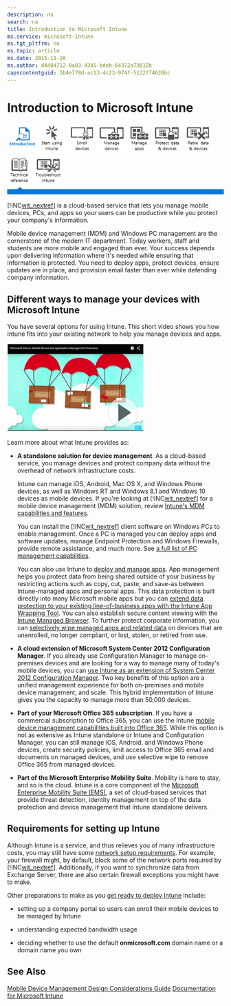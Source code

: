 ```yaml
---
description: na
search: na
title: Introduction to Microsoft Intune
ms.service: microsoft-intune
ms.tgt_pltfrm: na
ms.topic: article
ms.date: 2015-11-20
ms.author: d4484712-0a03-4345-bdeb-64372a73012b
capscontentguid: 3b4e778d-ac13-4c23-974f-5122f74626bc
---
```

# Introduction to Microsoft Intune
![](../Image/Nav_Icons/WIT_Tile_W_OverviewHighlight.png)![](../Image/Nav_Icons/WIT_Tile_W_GetStarted.png)![](../Image/Nav_Icons/WIT_Tile_W_EnrollDevices.png)![](../Image/Nav_Icons/WIT_Tile_W_ManageDevices.png)![](../Image/Nav_Icons/WIT_Tile_W_ManageApps.png)![](../Image/Nav_Icons/WIT_Tile_W_ProtectResources.png)![](../Image/Nav_Icons/WIT_Tile_W_RetireData.png)![](../Image/Nav_Icons/WIT_Tile_W_TechnicalReference.png)![](../Image/Nav_Icons/WIT_Tile_W_Troubleshooting.png)
![](../Image/Nav_Icons/WIT_Tile_Bar_Overview.png)

[!INC[wit_nextref](../Token/wit_nextref_md.md)] is a cloud-based service that lets you manage mobile devices, PCs, and apps so your users can be productive while you protect your company's information.

Mobile device management (MDM) and Windows PC management are the cornerstone of  the modern IT department. Today workers, staff and students are more mobile and engaged than ever. Your success depends upon delivering information where it's needed while ensuring that information is protected. You need to deploy apps, protect devices, ensure updates are in place, and provision email faster than ever while defending company information.

## Different ways to manage your devices with Microsoft Intune
You have several options for using Intune. This short video shows you how Intune fits into your existing network to help you manage devices and apps.

![](../Image/IT_MDM_MAMOverview2.png)

Learn more about what Intune provides as:

- **A standalone solution for device management**. As a cloud-based service, you manage devices and protect company data without the overhead of network infrastructure costs.

   Intune can manage iOS, Android, Mac OS X, and Windows Phone devices, as well as Windows RT and Windows 8.1 and Windows 10 devices as mobile devices. If you're looking at [!INC[wit_nextref](../Token/wit_nextref_md.md)] for a mobile device management (MDM) solution, review [Intune's MDM capabilities and features](https://technet.microsoft.com/library/dn600287.aspx).

   You can install the [!INC[wit_nextref](../Token/wit_nextref_md.md)] client software on Windows PCs to enable management. Once a PC is managed you can deploy apps and software updates, manage Endpoint Protection and Windows Firewalls, provide remote assistance, and much more. See [a full list of PC management capabilities](http://technet.microsoft.com/library/dn646975.aspx).

   You can also use Intune to [deploy and manage apps](https://technet.microsoft.com/library/dn646965.aspx). App management helps you protect data from being shared outside of your business by restricting actions such as copy, cut, paste, and save-as between Intune-managed apps and personal apps. This data protection is built directly into many Microsoft mobile apps but you can [extend data protection to your existing line-of-business apps with the Intune App Wrapping Tool](https://technet.microsoft.com/library/dn878026.aspx). You can also establish secure content viewing with the [Intune Managed Browser](https://technet.microsoft.com/library/dn878029.aspx). To further protect corporate information, you can [selectively wipe managed apps and related data](https://technet.microsoft.com/library/mt313204.aspx) on devices that are unenrolled, no longer compliant, or lost, stolen, or retired from use.

- **A cloud extension of Microsoft System Center 2012 Configuration Manager**. If you already use Configuration Manager to manage on-premises devices and are looking for a way to manage many of today's mobile devices, you can [use Intune as an extension of System Center 2012 Configuration Manager](https://technet.microsoft.com/library/dn957912.aspx#BKMK_HybridOfferings). Two key benefits of this option are a unified management experience for both on-premises and mobile device management, and scale. This hybrid implementation of Intune gives you the capacity to manage more than 50,000 devices.

- **Part of your Microsoft Office 365 subscription**. If you have a commercial subscription to Office 365, you can use the Intune [mobile device management capabilities built into Office 365](https://technet.microsoft.com/library/dn957912.aspx#MDMOfferings). While this option is not as extensive as Intune standalone or Intune and Configuration Manager, you can still manage iOS, Android, and Windows Phone devices, create security policies, limit access to Office 365  email and documents on managed devices, and use selective wipe to remove Office 365 from managed devices.

- **Part of the Microsoft Enterprise Mobility Suite**. Mobility is here to stay, and so is the cloud. Intune is a core component of the [Microsoft Enterprise Mobility Suite (EMS)](https://www.microsoft.com/en-us/server-cloud/enterprise-mobility/overview.aspx), a set of cloud-based services that provide threat detection, identity management  on top of the data protection and device management that Intune standalone delivers.

## Requirements for setting up Intune
Although Intune is a service, and thus relieves you of many infrastructure costs, you may still have some [network setup requirements](https://technet.microsoft.com/library/dn646950.aspx). For example, your firewall might, by default, block some of the network ports required by [!INC[wit_nextref](../Token/wit_nextref_md.md)].  Additionally, if you want to synchronize data from Exchange Server, there are also certain firewall exceptions you might have to make.

Other preparations to make as you [get ready to deploy Intune](https://technet.microsoft.com/library/dn646966.aspx) include:

- setting up a company portal so users can enroll their mobile devices to be managed by Intune

- understanding expected bandwidth usage

- deciding whether to use the default **onmicrosoft.com** domain name or a domain name you own

## See Also
[Mobile Device Management Design Considerations Guide](https://technet.microsoft.com/en-us/library/mt143180.aspx)
[Documentation for Microsoft Intune](../Topic/Documentation_for_Microsoft_Intune.md)


